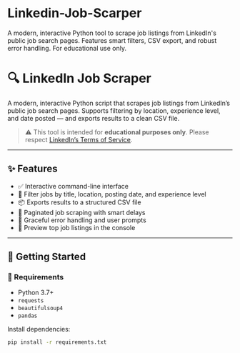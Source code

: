 # Linkedin-Job-Scarper
A modern, interactive Python tool to scrape job listings from LinkedIn's public job search pages. Features smart filters, CSV export, and robust error handling. For educational use only.

# 🔍 LinkedIn Job Scraper

A modern, interactive Python script that scrapes job listings from LinkedIn’s public job search pages. Supports filtering by location, experience level, and date posted — and exports results to a clean CSV file.

> ⚠️ This tool is intended for **educational purposes only**. Please respect [LinkedIn’s Terms of Service](https://www.linkedin.com/legal/user-agreement).

---

## ✨ Features

- ✅ Interactive command-line interface
- 🎯 Filter jobs by title, location, posting date, and experience level
- 📦 Exports results to a structured CSV file
- 🔄 Paginated job scraping with smart delays
- 🔐 Graceful error handling and user prompts
- 📄 Preview top job listings in the console

---

## 🚀 Getting Started

### 🔧 Requirements
- Python 3.7+
- `requests`
- `beautifulsoup4`
- `pandas`

Install dependencies:
```bash
pip install -r requirements.txt

